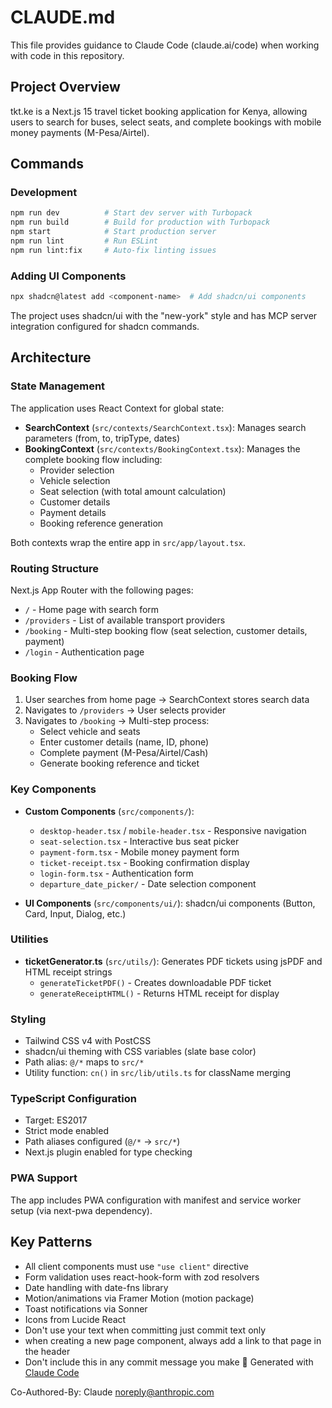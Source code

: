 # CLAUDE.md

This file provides guidance to Claude Code (claude.ai/code) when working with code in this repository.

## Project Overview

tkt.ke is a Next.js 15 travel ticket booking application for Kenya, allowing users to search for buses, select seats, and complete bookings with mobile money payments (M-Pesa/Airtel).

## Commands

### Development
```bash
npm run dev          # Start dev server with Turbopack
npm run build        # Build for production with Turbopack
npm start            # Start production server
npm run lint         # Run ESLint
npm run lint:fix     # Auto-fix linting issues
```

### Adding UI Components
```bash
npx shadcn@latest add <component-name>  # Add shadcn/ui components
```

The project uses shadcn/ui with the "new-york" style and has MCP server integration configured for shadcn commands.

## Architecture

### State Management

The application uses React Context for global state:

- **SearchContext** (`src/contexts/SearchContext.tsx`): Manages search parameters (from, to, tripType, dates)
- **BookingContext** (`src/contexts/BookingContext.tsx`): Manages the complete booking flow including:
  - Provider selection
  - Vehicle selection
  - Seat selection (with total amount calculation)
  - Customer details
  - Payment details
  - Booking reference generation

Both contexts wrap the entire app in `src/app/layout.tsx`.

### Routing Structure

Next.js App Router with the following pages:
- `/` - Home page with search form
- `/providers` - List of available transport providers
- `/booking` - Multi-step booking flow (seat selection, customer details, payment)
- `/login` - Authentication page

### Booking Flow

1. User searches from home page → SearchContext stores search data
2. Navigates to `/providers` → User selects provider
3. Navigates to `/booking` → Multi-step process:
   - Select vehicle and seats
   - Enter customer details (name, ID, phone)
   - Complete payment (M-Pesa/Airtel/Cash)
   - Generate booking reference and ticket

### Key Components

- **Custom Components** (`src/components/`):
  - `desktop-header.tsx` / `mobile-header.tsx` - Responsive navigation
  - `seat-selection.tsx` - Interactive bus seat picker
  - `payment-form.tsx` - Mobile money payment form
  - `ticket-receipt.tsx` - Booking confirmation display
  - `login-form.tsx` - Authentication form
  - `departure_date_picker/` - Date selection component

- **UI Components** (`src/components/ui/`): shadcn/ui components (Button, Card, Input, Dialog, etc.)

### Utilities

- **ticketGenerator.ts** (`src/utils/`): Generates PDF tickets using jsPDF and HTML receipt strings
  - `generateTicketPDF()` - Creates downloadable PDF ticket
  - `generateReceiptHTML()` - Returns HTML receipt for display

### Styling

- Tailwind CSS v4 with PostCSS
- shadcn/ui theming with CSS variables (slate base color)
- Path alias: `@/*` maps to `src/*`
- Utility function: `cn()` in `src/lib/utils.ts` for className merging

### TypeScript Configuration

- Target: ES2017
- Strict mode enabled
- Path aliases configured (`@/*` → `src/*`)
- Next.js plugin enabled for type checking

### PWA Support

The app includes PWA configuration with manifest and service worker setup (via next-pwa dependency).

## Key Patterns

- All client components must use `"use client"` directive
- Form validation uses react-hook-form with zod resolvers
- Date handling with date-fns library
- Motion/animations via Framer Motion (motion package)
- Toast notifications via Sonner
- Icons from Lucide React
- Don't use your text when committing just commit text only
- when creating a new page component, always add a link to that page in the header
- Don't include this in any commit message you make 🤖 Generated with [Claude Code](https://claude.com/claude-code)

Co-Authored-By: Claude <noreply@anthropic.com>